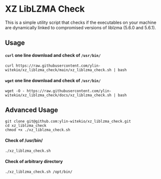 # XZ LibLZMA Check

This is a simple utility script that checks if the executables on your machine are dynamically linked to compromised versions of liblzma (5.6.0 and 5.6.1).

## Usage
#### `curl` one line download and check of `/usr/bin/`
```
curl https://raw.githubusercontent.com/ylin-witekio/xz_liblzma_check/main/xz_liblzma_check.sh | bash
```

#### `wget` one line download and check of `/usr/bin/`
```
wget -O - https://raw.githubusercontent.com/ylin-witekio/xz_liblzma_check/docs/xz_liblzma_check.sh | bash
```

## Advanced Usage
```
git clone git@github.com:ylin-witekio/xz_liblzma_check.git
cd xz_liblzma_check
chmod +x ./xz_liblzma_check.sh
```

#### Check of /usr/bin/
```
./xz_liblzma_check.sh
```

#### Check of arbitrary directory
```
./xz_liblzma_check.sh /opt/bin/
```